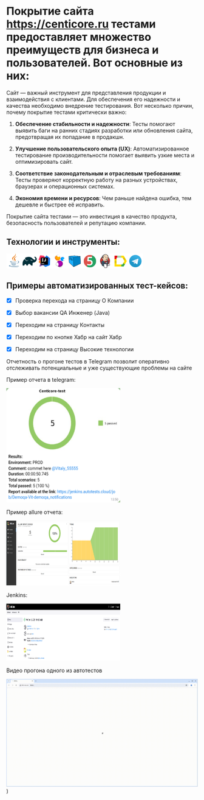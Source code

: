 # Покрытие сайта https://centicore.ru тестами предоставляет множество преимуществ для бизнеса и пользователей. Вот основные из них:

Сайт — важный инструмент для представления продукции и взаимодействия с клиентами. Для обеспечения его надежности и качества необходимо внедрение тестирования.
Вот несколько причин, почему покрытие тестами критически важно:

1. **Обеспечение стабильности и надежности**: Тесты помогают выявить баги на ранних стадиях разработки или обновления сайта, предотвращая их попадание в продакшн.

2. **Улучшение пользовательского опыта (UX)**: Автоматизированное тестирование производительности помогает выявить узкие места и оптимизировать сайт.

3. **Соответствие законодательным и отраслевым требованиям**: Тесты проверяют корректную работу на разных устройствах, браузерах и операционных системах.

4. **Экономия времени и ресурсов**: Чем раньше найдена ошибка, тем дешевле и быстрее её исправить.



Покрытие сайта тестами — это инвестиция в качество продукта, безопасность пользователей и репутацию компании.

## <a name="Технологии и инструменты">**Технологии и инструменты:**</a>


[![Java.png](icons/Java.png)](https://www.java.com)[![Gradle](/icons/Gradle.png)](https://gradle.org)[![IntelliJ IDEA](/icons/Intelij_IDEA.png)](https://www.jetbrains.com/idea)[![Selenide](/icons/Selenide.png)](https://selenide.org)[![Selenoid](/icons/Selenoid.png)](https://aerokube.com/selenoid)[![JUnit 5](/icons/JUnit5.png)](https://junit.org/junit5)[![Jenkins (1).png](icons/Jenkins%20%281%29.png)](https://www.jenkins.io)[![Allure Report](/icons/Allure_Report.png)](https://docs.qameta.io/allure)[![Telegram](/icons/Telegram.png)](https://telegram.org)

## <a name="Примеры автоматизированных тест-кейсов">**Примеры автоматизированных тест-кейсов:**</a>

- [x] Проверка перехода на страницу О Компании
- [x] Выбор вакансии QA Инженер (Java)
- [x] Переходим на страницу Контакты
- [x] Переходим по кнопке Хабр на сайт Хабр
- [x] Переходим на страницу Высокие технологии


Отчетность о прогоне тестов в Telegram позволит оперативно отслеживать потенциальные и уже существующие проблемы на сайте

Пример отчета в telegram:

<img src="/images/allure%20report%20telegram.PNG" width="300" height="300"> 

Пример allure отчета:

<img src="/images/allure%20report%20Jenkins.PNG" width="300" height="170"> 

Jenkins:

<img src="/images/Jenkins.PNG" width="300" height="150"> 

Видео прогона одного из автотестов

![animation.gif](animation/animation.gif))
